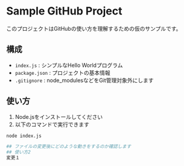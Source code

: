 # Sample GitHub Project

このプロジェクトはGitHubの使い方を理解するための仮のサンプルです。

## 構成

- `index.js` : シンプルなHello Worldプログラム
- `package.json` : プロジェクトの基本情報
- `.gitignore` : node_modulesなどをGit管理対象外にします

## 使い方

1. Node.jsをインストールしてください
2. 以下のコマンドで実行できます

```bash
node index.js

## ファイルの変更後にどのような動きをするのか確認します
## 使い方2
変更１